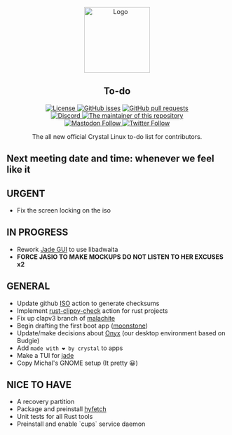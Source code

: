 <p align="center">
  <a href="https://github.com/crystal-linux/todo/">
    <img src="https://getcryst.al/site/assets/other/icon-todo.png" alt="Logo" width="150" height="150">
  </a>
</p>

<h2 align="center">To-do</h2>

<p align="center">
    <a href="https://github.com/crystal-linux/.github/blob/main/LICENSE"><img src="https://img.shields.io/badge/License-GPL--3.0-blue.svg" alt="License">
    <a href="https://github/crystal-linux/todo"><img alt="GitHub isses" src="https://img.shields.io/github/issues-raw/crystal-linux/todo"></a>
    <a href="https://github/crystal-linux/todo"><img alt="GitHub pull requests" src="https://img.shields.io/github/issues-pr-raw/crystal-linux/todo"></a><br>
    <a href="https://discord.gg/hYJgu8K5aA"><img alt="Discord" src="https://img.shields.io/discord/825473796227858482?color=blue&label=Discord&logo=Discord&logoColor=white"> </a>
   <a href="https://github.com/hericiumvevo"> <img src="https://img.shields.io/badge/Maintainer-@hericiumvevo-brightgreen" alt="The maintainer of this repository" href="https://github.com/hericiumvevo"></a><br>
    <a href="https://fosstodon.org/@crystal_linux"><img alt="Mastodon Follow" src="https://img.shields.io/mastodon/follow/108618426259408142?domain=https%3A%2F%2Ffosstodon.org">
    <a href="https://twitter.com/crystal_linux"><img alt="Twitter Follow" src="https://img.shields.io/twitter/follow/crystal_linux"></a>
</p>



<p align="center"> 
The all new official Crystal Linux to-do list for contributors.
</p>

<h2> Next meeting date and time: whenever we feel like it 

<h2> URGENT</h2>
<ul>
<li> Fix the screen locking on the iso
</ul>
<h2> IN PROGRESS</h2>
<ul>
<li> Rework <a href="https://github.com/crystal-linux/jade_gui">Jade GUI</a> to use libadwaita<br>
<li> <b> FORCE JASIO TO MAKE MOCKUPS DO NOT LISTEN TO HER EXCUSES x2</b>
</ul>
<h2> GENERAL</h2>
<ul>
<li> Update github <a href="https://github.com/crystal-linux/iso">ISO</a> action to generate checksums<br>
<li> Implement <a href="https://github.com/marketplace/actions/rust-clippy-check">rust-clippy-check</a> action for rust projects<br>
<li> Fix up clapv3 branch of <a href="https://github.com/crystal-linux/malachite">malachite</a><br>
<li> Begin drafting the first boot app (<a href="https://github.com/crystal-linux/moonstone">moonstone</a>)<br>
<li> Update/make decisions about <a href="https://github.com/crystal-linux/onyx">Onyx</a> (our desktop environment based on Budgie)<br>
<li> Add <code>made with ❤️ by crystal</code> to apps<br>
<li> Make a TUI for <a href="https://github.com/crystal-linux/jade">jade</a><br>
<li> Copy Michal's GNOME setup (It pretty 😀)<br>
</ul>

<h2> NICE TO HAVE</h2>
<ul>
<li> A recovery partition<br>
<li> Package and preinstall <a href="https://github.com/hykilpikonna/hyfetch">hyfetch</a><br>
<li> Unit tests for all Rust tools<br>
<li> Preinstall and enable `cups` service daemon<br>
</ul>
